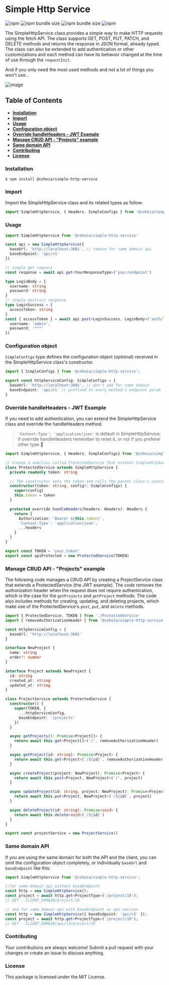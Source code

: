 # **Simple Http Service**

![npm](https://img.shields.io/npm/v/@coheia/simple-http-service)
![npm bundle size](https://img.shields.io/bundlephobia/min/@coheia/simple-http-service?color=1bbfc1)
![npm bundle size](https://img.shields.io/bundlephobia/minzip/@coheia/simple-http-service?color=1bbfc1)
![npm](https://img.shields.io/npm/dt/@coheia/simple-http-service?color=6d9c29)

The SimpleHttpService class provides a simple way to make HTTP requests using the fetch API. The class supports GET, POST, PUT, PATCH, and DELETE methods and returns the response in JSON format, already typed. The class can also be extended to add authentication or other customizations and each method can have its behavior changed at the time of use through the `requestInit`.

And if you only need the most used methods and not a lot of things you won't use...

![image](https://user-images.githubusercontent.com/81380764/218327047-e83b2aa1-9ff7-4a76-9661-95c52b425a2f.png)

## **Table of Contents**
  - [**Installation**](#installation)
  - [**Import**](#import)
  - [**Usage**](#usage)
  - [**Configuration object**](#configuration-object)
  - [**Override handleHeaders - JWT Example**](#override-handleheaders---jwt-example)
  - [**Manage CRUD API - "Projects" example**](#manage-crud-api---projects-example)
  - [**Same domain API**](#same-domain-api)
  - [**Contributing**](#contributing)
  - [**License**](#license)

### **Installation**

```console
$ npm install @coheia/simple-http-service
```

### **Import**

Import the SimpleHttpService class and its related types as follow:

```typescript
import SimpleHttpService, { Headers, SimpleConfigs } from '@coheia/simple-http-service'
```

### **Usage**

```typescript
import SimpleHttpService from '@coheia/simple-http-service'

const api = new SimpleHttpService({
  baseUrl: 'http://localhost:3001', // remove for same domain api
  baseEndpoint: 'api/v1'
})

// simple get request
const response = await api.get<YourResponseType>('your/endpoint')

type LoginBody = {
  username: string
  password: string
}
// simple destruct response
type LoginSuccess = {
  accessToken: string
}
const { accessToken } = await api.post<LoginSuccess, LoginBody>('auth/login', {
  username: 'admin',
  password: '***'
})
```

### **Configuration object**

`SimpleConfigs` type defines the configuration object (optional) received in the SimpleHttpService class's constructor.

```typescript
import { SimpleConfigs } from '@coheia/simple-http-service';

export const httpServiceConfig: SimpleConfigs = {
  baseUrl: 'http://localhost:3001', // don't add for same domain
  baseEndpoint: 'api/v1' // prefixed in every method's endpoint param
}
```

### **Override handleHeaders - JWT Example**

If you need to add authentication, you can extend the SimpleHttpService class and override the handleHeaders method.

> `'Content-Type': 'application/json'` is default in SimpleHttpService, if override handleHeaders remember to reset it, or not if you preferer other type 👏

```typescript
import SimpleHttpService, { Headers, SimpleConfigs} from '@coheia/simple-http-service'

// Create a subclass called ProtectedService that extends SimpleHttpService.
class ProtectedService extends SimpleHttpService {
  private readonly token: string

  // The constructor sets the token and calls the parent class's constructor with the config param.
  constructor(token: string, config?: SimpleConfigs) {
    super(config)
    this.token = token
  }

  protected override handleHeaders(headers: Headers): Headers {
    return {
      Authorization: `Bearer ${this.token}`,
      'Content-Type': 'application/json',
      ...headers
    }
  }
}

export const TOKEN = 'your_token'
export const apiProtected = new ProtectedService(TOKEN)
```

### **Manage CRUD API - "Projects" example**

The following code manages a CRUD API by creating a ProjectService class that extends a ProtectedService (the JWT example). The code removes the authorization header when the request does not require authentication, which is the case for the `getProjects` and `getProject` methods. The code also includes methods for creating, updating, and deleting projects, which make use of the ProtectedService's `post`, `put`, and `delete` methods.

```typescript
import { ProtectedService, TOKEN } from './ProtectedService'
import { removeAuthorizationHeader } from '@coheia/simple-http-service'

const httpServiceConfig = {
  baseUrl: 'http://localhost:3001'
}

interface NewProject {
  name: string
  order?: number
}

interface Project extends NewProject {
  id: string
  created_at: string
  updated_at: string
}

class ProjectService extends ProtectedService {
  constructor() {
    super(TOKEN, {
      ...httpServiceConfig,
      baseEndpoint: '/projects'
    })
  }

  async getProjects(): Promise<Project[]> {
    return await this.get<Project[]>('/', removeAuthorizationHeader)
  }

  async getProject(id: string): Promise<Project> {
    return await this.get<Project>(`/${id}`, removeAuthorizationHeader)
  }

  async createProject(project: NewProject): Promise<Project> {
    return await this.post<Project, NewProject>('/', project)
  }

  async updateProject(id: string, project: NewProject): Promise<Project> {
    return await this.put<Project, NewProject>(`/${id}`, project)
  }

  async deleteProject(id: string): Promise<void> {
    return await this.delete<void>(`/${id}`)
  }
}

export const projectService = new ProjectService()
```

### **Same domain API**

If you are using the same domain for both the API and the client, you can omit the configuration object completely, or individually `baseUrl` and `baseEndpoint` like this:

```typescript
import SimpleHttpService from '@coheia/simple-http-service';

//for same domain api without baseEndpoint
const http = new SimpleHttpService();
const project = await http.get<ProjectType>('/project/10');
// GET - CLIENT_DOMAIN/project/10
```

```typescript
// and for same domain api with baseEndpoint as api version
const http = new SimpleHttpService({ baseEndpoint: 'api/v3' });
const project = await http.get<ProjectType>('/project/10');
// GET - CLIENT_DOMAIN/api/v3/project/10
```

### **Contributing**

Your contributions are always welcome! Submit a pull request with your changes or create an issue to discuss anything.

### **License**

This package is licensed under the MIT License.
